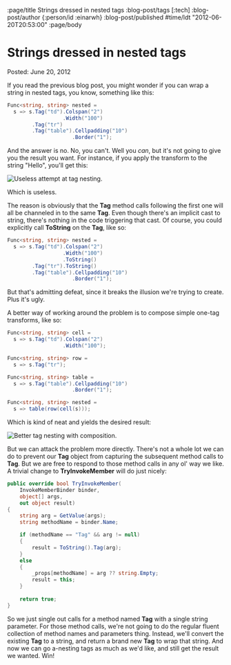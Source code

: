 :page/title Strings dressed in nested tags
:blog-post/tags [:tech]
:blog-post/author {:person/id :einarwh}
:blog-post/published #time/ldt "2012-06-20T20:53:00"
:page/body

# Strings dressed in nested tags

Posted: June 20, 2012

If you read the previous blog post, you might wonder if you can wrap a string in nested tags, you know, something like this:

```csharp
Func<string, string> nested = 
  s => s.Tag("td").Colspan("2")
                  .Width("100")
        .Tag("tr")
        .Tag("table").Cellpadding("10")
                     .Border("1");
```

And the answer is no. No, you can't. Well you _can_, but it's not going to give you the result you want. For instance, if you apply the transform to the string "Hello", you'll get this:

![Useless attempt at tag nesting.](/images/bad-tag-nesting.png)

Which is useless.

The reason is obviously that the **Tag** method calls following the first one will all be channeled in to the same **Tag**. Even though there's an implicit cast to string, there's nothing in the code triggering that cast. Of course, you could explicitly call **ToString** on the **Tag**, like so:

```csharp
Func<string, string> nested = 
  s => s.Tag("td").Colspan("2")
                  .Width("100")
                  .ToString()
        .Tag("tr").ToString()
        .Tag("table").Cellpadding("10")
                     .Border("1");
```

But that's admitting defeat, since it breaks the illusion we're trying to create. Plus it's ugly.

A better way of working around the problem is to compose simple one-tag transforms, like so:

```csharp
Func<string, string> cell =
  s => s.Tag("td").Colspan("2")
                  .Width("100");

Func<string, string> row =
  s => s.Tag("tr");

Func<string, string> table = 
  s => s.Tag("table").Cellpadding("10")
                     .Border("1");

Func<string, string> nested = 
  s => table(row(cell(s)));
```

Which is kind of neat and yields the desired result:

![Better tag nesting with composition.](/images/good-tag-nesting.png)

But we can attack the problem more directly. There's not a whole lot we can do to prevent our **Tag** object from capturing the subsequent method calls to **Tag**. But we are free to respond to those method calls in any ol' way we like. A trivial change to **TryInvokeMember** will do just nicely:

```csharp
public override bool TryInvokeMember(
    InvokeMemberBinder binder,
    object[] args,
    out object result)
{
    string arg = GetValue(args);
    string methodName = binder.Name;

    if (methodName == "Tag" && arg != null)
    {
        result = ToString().Tag(arg);
    }
    else
    {
        _props[methodName] = arg ?? string.Empty;
        result = this;
    }
    
    return true;
}
```

So we just single out calls for a method named **Tag** with a single string parameter. For those method calls, we're not going to do the regular fluent collection of method names and parameters thing. Instead, we'll convert the existing **Tag** to a string, and return a brand new **Tag** to wrap that string. And now we can go a-nesting tags as much as we'd like, and still get the result we wanted. Win!
